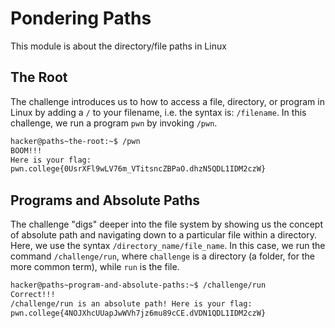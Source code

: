 # Pondering Paths
This module is about the directory/file paths in Linux

## The Root
The challenge introduces us to how to access a file, directory, or program in Linux by adding a ```/``` to your filename, i.e. the syntax is:  ```/filename```. In this challenge, we run a program ```pwn``` by invoking ```/pwn```.

```bash
hacker@paths~the-root:~$ /pwn
BOOM!!!
Here is your flag:
pwn.college{0UsrXFl9wLV76m_VTitsncZBPaO.dhzN5QDL1IDM2czW}
```

## Programs and Absolute Paths
The challenge "digs" deeper into the file system by showing us the concept of absolute path and navigating down to a particular file within a directory. Here, we use the syntax ```/directory_name/file_name```. In this case, we run the command ```/challenge/run```, where ```challenge``` is a directory (a folder, for the more common term), while ```run``` is the file. 

```bash
hacker@paths~program-and-absolute-paths:~$ /challenge/run
Correct!!!
/challenge/run is an absolute path! Here is your flag:
pwn.college{4NOJXhcUUapJwWVh7jz6mu89cCE.dVDN1QDL1IDM2czW}
```
